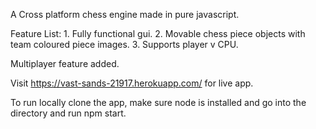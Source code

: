 A Cross platform chess engine made in pure javascript.

Feature List:
    1. Fully functional gui.
    2. Movable chess piece objects with team coloured piece images.
    3. Supports player v CPU.

Multiplayer feature added.

Visit https://vast-sands-21917.herokuapp.com/ for live app.

To run locally clone the app, make sure node is installed and go into the directory and run npm start.
